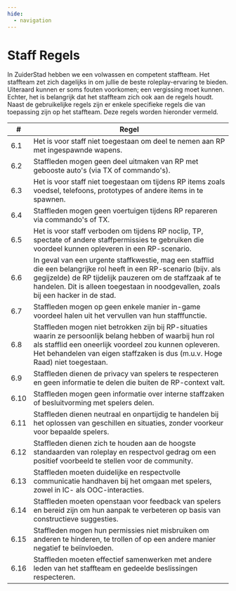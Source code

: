 ```yaml
---
hide:
  - navigation
---
```


# Staff Regels
In ZuiderStad hebben we een volwassen en competent staffteam. Het staffteam zet zich dagelijks in om jullie de beste roleplay-ervaring te bieden. Uiteraard kunnen er soms fouten voorkomen; een vergissing moet kunnen. Echter, het is belangrijk dat het staffteam zich ook aan de regels houdt. Naast de gebruikelijke regels zijn er enkele specifieke regels die van toepassing zijn op het staffteam. Deze regels worden hieronder vermeld.
<table>
<thead><th>#</th><th>Regel</th></tr></thead><tbody>
 <tr><td>6.1</td><td>Het is voor staff niet toegestaan om deel te nemen aan RP met ingespawnde wapens.</td></tr>
 <tr><td>6.2</td><td>Staffleden mogen geen deel uitmaken van RP met gebooste auto's (via TX of commando's).</td></tr>
 <tr><td>6.3</td><td>Het is voor staff niet toegestaan om tijdens RP items zoals voedsel, telefoons, prototypes of andere items in te spawnen.</td></tr>
 <tr><td>6.4</td><td>Staffleden mogen geen voertuigen tijdens RP repareren via commando's of TX.</td></tr>
 <tr><td>6.5</td><td>Het is voor staff verboden om tijdens RP noclip, TP, spectate of andere staffpermissies te gebruiken die voordeel kunnen opleveren in een RP-scenario.</td></tr>
 <tr><td>6.6</td><td>In geval van een urgente staffkwestie, mag een stafflid die een belangrijke rol heeft in een RP-scenario (bijv. als gegijzelde) de RP tijdelijk pauzeren om de staffzaak af te handelen. Dit is alleen toegestaan in noodgevallen, zoals bij een hacker in de stad.</td></tr>
 <tr><td>6.7</td><td>Staffleden mogen op geen enkele manier in-game voordeel halen uit het vervullen van hun stafffunctie.</td></tr>
 <tr><td>6.8</td><td>Staffleden mogen niet betrokken zijn bij RP-situaties waarin ze persoonlijk belang hebben of waarbij hun rol als stafflid een oneerlijk voordeel zou kunnen opleveren. Het behandelen van eigen staffzaken is dus (m.u.v. Hoge Raad) niet toegestaan.</td></tr>
 <tr><td>6.9</td><td>Staffleden dienen de privacy van spelers te respecteren en geen informatie te delen die buiten de RP-context valt.</td></tr>
 <tr><td>6.10</td><td>Staffleden mogen geen informatie over interne staffzaken of besluitvorming met spelers delen.</td></tr>
 <tr><td>6.11</td><td>Staffleden dienen neutraal en onpartijdig te handelen bij het oplossen van geschillen en situaties, zonder voorkeur voor bepaalde spelers.</td></tr>
 <tr><td>6.12</td><td>Staffleden dienen zich te houden aan de hoogste standaarden van roleplay en respectvol gedrag om een positief voorbeeld te stellen voor de community.</td></tr>
 <tr><td>6.13</td><td>Staffleden moeten duidelijke en respectvolle communicatie handhaven bij het omgaan met spelers, zowel in IC- als OOC-interacties.</td></tr>
 <tr><td>6.14</td><td>Staffleden moeten openstaan voor feedback van spelers en bereid zijn om hun aanpak te verbeteren op basis van constructieve suggesties.</td></tr>
 <tr><td>6.15</td><td>Staffleden mogen hun permissies niet misbruiken om anderen te hinderen, te trollen of op een andere manier negatief te beïnvloeden.</td></tr>
 <tr><td>6.16</td><td>Staffleden moeten effectief samenwerken met andere leden van het staffteam en gedeelde beslissingen respecteren.</td></tr>
</tbody></table>